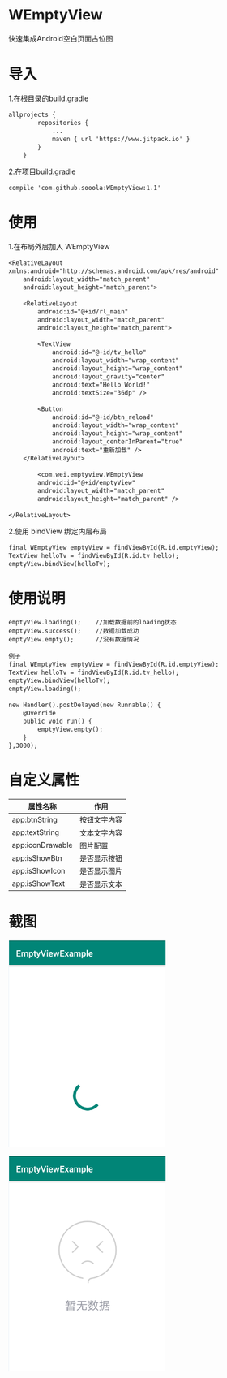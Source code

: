 # WEmptyView
快速集成Android空白页面占位图



# 导入  
1.在根目录的build.gradle 
```
allprojects {
		repositories {
			...
			maven { url 'https://www.jitpack.io' }
		}
	}
```
2.在项目build.gradle 
```
compile 'com.github.sooola:WEmptyView:1.1'
```

# 使用   
1.在布局外层加入 WEmptyView
```
<RelativeLayout xmlns:android="http://schemas.android.com/apk/res/android"
    android:layout_width="match_parent"
    android:layout_height="match_parent">

    <RelativeLayout
        android:id="@+id/rl_main"
        android:layout_width="match_parent"
        android:layout_height="match_parent">

        <TextView
            android:id="@+id/tv_hello"
            android:layout_width="wrap_content"
            android:layout_height="wrap_content"
            android:layout_gravity="center"
            android:text="Hello World!"
            android:textSize="36dp" />

        <Button
            android:id="@+id/btn_reload"
            android:layout_width="wrap_content"
            android:layout_height="wrap_content"
            android:layout_centerInParent="true"
            android:text="重新加载" />
    </RelativeLayout>
    
        <com.wei.emptyview.WEmptyView
        android:id="@+id/emptyView"
        android:layout_width="match_parent"
        android:layout_height="match_parent" />

</RelativeLayout>
```

2.使用 bindView 绑定内层布局
```
final WEmptyView emptyView = findViewById(R.id.emptyView);
TextView helloTv = findViewById(R.id.tv_hello);
emptyView.bindView(helloTv);
```
# 使用说明
```
emptyView.loading();    //加载数据前的loading状态
emptyView.success();    //数据加载成功
emptyView.empty();      //没有数据情况

例子
final WEmptyView emptyView = findViewById(R.id.emptyView);
TextView helloTv = findViewById(R.id.tv_hello);
emptyView.bindView(helloTv);
emptyView.loading();

new Handler().postDelayed(new Runnable() {
    @Override
    public void run() {
        emptyView.empty();
    }
},3000);
```

# 自定义属性
| 属性名称         | 作用         |
| ---------------- | ------------ |
| app:btnString    | 按钮文字内容 |
| app:textString   | 文本文字内容 |
| app:iconDrawable | 图片配置     |
| app:isShowBtn    | 是否显示按钮 |
| app:isShowIcon   | 是否显示图片 |
| app:isShowText   | 是否显示文本 |

# 截图  
![image](https://github.com/sooola/WEmptyView/blob/master/screenshots/loading.png)

![image](https://github.com/sooola/WEmptyView/blob/master/screenshots/empty.png)